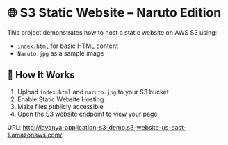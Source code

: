 # 🌐 S3 Static Website – Naruto Edition

This project demonstrates how to host a static website on AWS S3 using:

- `index.html` for basic HTML content
- `Naruto.jpg` as a sample image

## 🧾 How It Works

1. Upload `index.html` and `naruto.jpg` to your S3 bucket
2. Enable Static Website Hosting
3. Make files publicly accessible
4. Open the S3 website endpoint to view your page

URL:
http://lavanya-application-s3-demo.s3-website-us-east-1.amazonaws.com/
